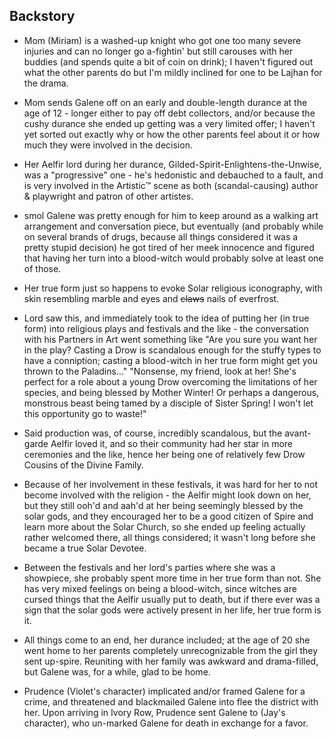 ## Backstory
- Mom (Miriam) is a washed-up knight who got one too many severe injuries and can no longer go a-fightin' but still carouses with her buddies (and spends quite a bit of coin on drink); I haven't figured out what the other parents do but I'm mildly inclined for one to be Lajhan for the drama.

- Mom sends Galene off on an early and double-length durance at the age of 12 - longer either to pay off debt collectors, and/or because the cushy durance she ended up getting was a very limited offer; I haven't yet sorted out exactly why or how the other parents feel about it or how much they were involved in the decision.

- Her Aelfir lord during her durance, Gilded-Spirit-Enlightens-the-Unwise, was a "progressive" one - he's hedonistic and debauched to a fault, and is very involved in the Artistic™️ scene as both (scandal-causing) author & playwright and patron of other artistes.

- smol Galene was pretty enough for him to keep around as a walking art arrangement and conversation piece, but eventually (and probably while on several brands of drugs, because all things considered it was a pretty stupid decision) he got tired of her meek innocence and figured that having her turn into a blood-witch would probably solve at least one of those.

- Her true form just so happens to evoke Solar religious iconography, with skin resembling marble and eyes and ~~claws~~ nails of everfrost.

- Lord saw this, and immediately took to the idea of putting her (in true form) into religious plays and festivals and the like - the conversation with his Partners in Art went something like "Are you sure you want her in the play? Casting a Drow is scandalous enough for the stuffy types to have a conniption; casting a blood-witch in her true form might get you thrown to the Paladins..." "Nonsense, my friend, look at her! She's perfect for a role about a young Drow overcoming the limitations of her species, and being blessed by Mother Winter! Or perhaps a dangerous, monstrous beast being tamed by a disciple of Sister Spring! I won't let this opportunity go to waste!"

- Said production was, of course, incredibly scandalous, but the avant-garde Aelfir loved it, and so their community had her star in more ceremonies and the like, hence her being one of relatively few Drow Cousins of the Divine Family.

- Because of her involvement in these festivals, it was hard for her to not become involved with the religion - the Aelfir might look down on her, but they still ooh'd and aah'd at her being seemingly blessed by the solar gods, and they encouraged her to be a good citizen of Spire and learn more about the Solar Church, so she ended up feeling actually rather welcomed there, all things considered; it wasn't long before she became a true Solar Devotee.

- Between the festivals and her lord's parties where she was a showpiece, she probably spent more time in her true form than not. She has very mixed feelings on being a blood-witch, since witches are cursed things that the Aelfir usually put to death, but if there ever was a sign that the solar gods were actively present in her life, her true form is it.

- All things come to an end, her durance included; at the age of 20 she went home to her parents completely unrecognizable from the girl they sent up-spire. Reuniting with her family was awkward and drama-filled, but Galene was, for a while, glad to be home.

- Prudence (Violet's character) implicated and/or framed Galene for a crime, and threatened and blackmailed Galene into flee the district with her. Upon arriving in Ivory Row, Prudence sent Galene to (Jay's character), who un-marked Galene for death in exchange for a favor.